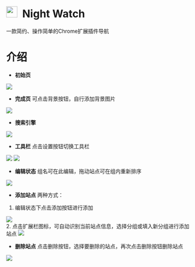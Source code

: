   

<h1>
<img src="https://raw.githubusercontent.com/NayiGr/Night-Watch/master/src/assets/icons/favicon.ico" width="30"/>&nbsp;&nbsp;Night Watch</h1>
一款简约、操作简单的Chrome扩展插件导航
<br />

# 介绍

 - **初始页**
<img src="https://github.com/NayiGr/Night-Watch/blob/master/images/00.png?raw=true" />
<br />
 
 - **完成页**
可点击背景按钮，自行添加背景图片
<img src="https://github.com/NayiGr/Night-Watch/blob/master/images/01.png?raw=true" />
<br />

 - **搜索引擎**
<img src="https://github.com/NayiGr/Night-Watch/blob/master/images/02.png?raw=true" />
<br />

 - **工具栏**
点击设置按钮切换工具栏
<img src="https://github.com/NayiGr/Night-Watch/blob/master/images/03.png?raw=true" />
<img src="https://github.com/NayiGr/Night-Watch/blob/master/images/04.png?raw=true" />
<br />

 - **编辑状态**
组名可在此编辑，拖动站点可在组内重新排序
<img src="https://github.com/NayiGr/Night-Watch/blob/master/images/05.png?raw=true" />
<br />

- **添加站点**
两种方式：
1. 编辑状态下点击添加按钮进行添加
<img src="https://github.com/NayiGr/Night-Watch/blob/master/images/06.png?raw=true" />
<br />
2. 点击扩展栏图标，可自动识别当前站点信息，选择分组或填入新分组进行添加站点
<img src="https://github.com/NayiGr/Night-Watch/blob/master/images/08.png?raw=true" />
<br />

- **删除站点**
点击删除按钮，选择要删除的站点，再次点击删除按钮删除站点
<img src="https://github.com/NayiGr/Night-Watch/blob/master/images/07.png?raw=true" />
<br />
